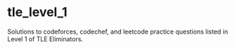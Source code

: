 # tle_level_1
Solutions to codeforces, codechef, and leetcode practice questions listed in Level 1 of TLE Eliminators.
